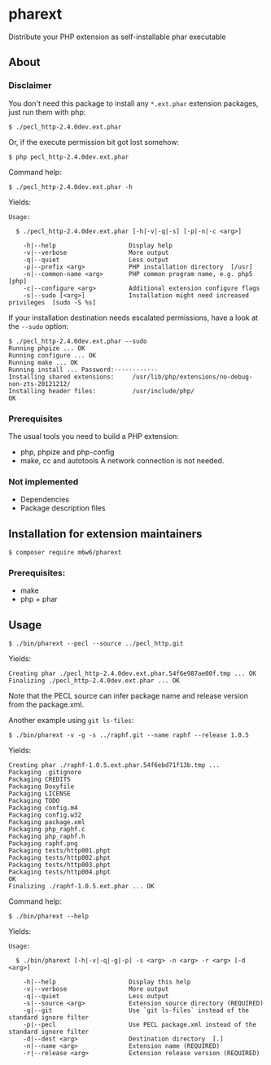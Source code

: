# pharext

Distribute your PHP extension as self-installable phar executable

## About

### Disclaimer

You don't need this package to install any `*.ext.phar` extension packages,
just run them with php:

	$ ./pecl_http-2.4.0dev.ext.phar

Or, if the execute permission bit got lost somehow:

	$ php pecl_http-2.4.0dev.ext.phar

Command help:

	$ ./pecl_http-2.4.0dev.ext.phar -h

Yields:

	Usage:
	
	  $ ./pecl_http-2.4.0dev.ext.phar [-h|-v|-q|-s] [-p|-n|-c <arg>]
	
	    -h|--help                    Display help 
	    -v|--verbose                 More output 
	    -q|--quiet                   Less output 
	    -p|--prefix <arg>            PHP installation directory  [/usr]
	    -n|--common-name <arg>       PHP common program name, e.g. php5  [php]
	    -c|--configure <arg>         Additional extension configure flags 
	    -s|--sudo [<arg>]            Installation might need increased privileges  [sudo -S %s]

If your installation destination needs escalated permissions, have a look at the `--sudo` option:

	$ ./pecl_http-2.4.0dev.ext.phar --sudo
	Running phpize ... OK
	Running configure ... OK
	Running make ... OK
	Running install ... Password:············
	Installing shared extensions:     /usr/lib/php/extensions/no-debug-non-zts-20121212/
	Installing header files:          /usr/include/php/
	OK

### Prerequisites

The usual tools you need to build a PHP extension:
* php, phpize and php-config
* make, cc and autotools
A network connection is not needed.

### Not implemented

* Dependencies
* Package description files

## Installation for extension maintainers

	$ composer require m6w6/pharext

### Prerequisites:

* make
* php + phar

## Usage

	$ ./bin/pharext --pecl --source ../pecl_http.git

Yields:

	Creating phar ./pecl_http-2.4.0dev.ext.phar.54f6e987ae00f.tmp ... OK
	Finalizing ./pecl_http-2.4.0dev.ext.phar ... OK

Note that the PECL source can infer package name and release version from the package.xml.

Another example using `git ls-files`:

	$ ./bin/pharext -v -g -s ../raphf.git --name raphf --release 1.0.5

Yields:

	Creating phar ./raphf-1.0.5.ext.phar.54f6ebd71f13b.tmp ...
	Packaging .gitignore
	Packaging CREDITS
	Packaging Doxyfile
	Packaging LICENSE
	Packaging TODO
	Packaging config.m4
	Packaging config.w32
	Packaging package.xml
	Packaging php_raphf.c
	Packaging php_raphf.h
	Packaging raphf.png
	Packaging tests/http001.phpt
	Packaging tests/http002.phpt
	Packaging tests/http003.phpt
	Packaging tests/http004.phpt
	OK
	Finalizing ./raphf-1.0.5.ext.phar ... OK

Command help:

	$ ./bin/pharext --help

Yields:

	Usage:
	
	  $ ./bin/pharext [-h|-v|-q|-g|-p] -s <arg> -n <arg> -r <arg> [-d <arg>]
	
	    -h|--help                    Display this help 
	    -v|--verbose                 More output 
	    -q|--quiet                   Less output 
	    -s|--source <arg>            Extension source directory (REQUIRED)
	    -g|--git                     Use `git ls-files` instead of the standard ignore filter 
	    -p|--pecl                    Use PECL package.xml instead of the standard ignore filter 
	    -d|--dest <arg>              Destination directory  [.]
	    -n|--name <arg>              Extension name (REQUIRED)
	    -r|--release <arg>           Extension release version (REQUIRED)

